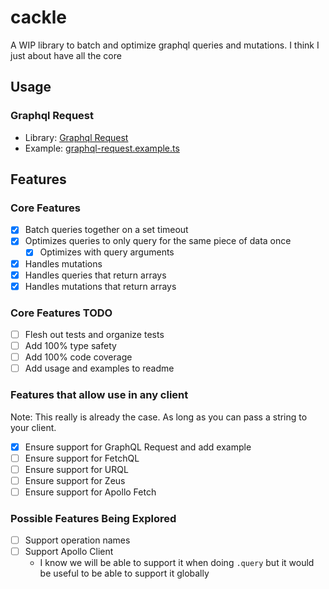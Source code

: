 # cackle

A WIP library to batch and optimize graphql queries and mutations. I think I just about have all the core

## Usage

### Graphql Request

- Library: [Graphql Request](https://github.com/prisma/graphql-request)
- Example: [graphql-request.example.ts](./examples/graphql-request/graphql-request.example.ts)

## Features

### Core Features

- [x] Batch queries together on a set timeout
- [x] Optimizes queries to only query for the same piece of data once
  - [x] Optimizes with query arguments
- [x] Handles mutations
- [x] Handles queries that return arrays
- [x] Handles mutations that return arrays

### Core Features TODO

- [ ] Flesh out tests and organize tests
- [ ] Add 100% type safety
- [ ] Add 100% code coverage
- [ ] Add usage and examples to readme

### Features that allow use in any client

Note: This really is already the case. As long as you can pass a string to your client.

- [x] Ensure support for GraphQL Request and add example
- [ ] Ensure support for FetchQL
- [ ] Ensure support for URQL
- [ ] Ensure support for Zeus
- [ ] Ensure support for Apollo Fetch

### Possible Features Being Explored

- [ ] Support operation names
- [ ] Support Apollo Client
  - I know we will be able to support it when doing `.query` but it would be useful to be able to support it globally
